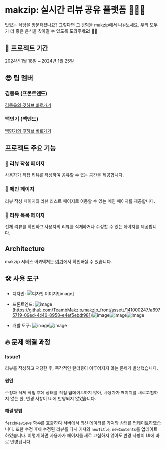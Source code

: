 # makzip: 실시간 리뷰 공유 플랫폼 🍔🍟🌭
맛있는 식당을 방문하셨나요? 그렇다면 그 경험을 makzip에서 나눠보세요. 우리 모두가 더 좋은 음식을 찾아갈 수 있도록 도와주세요! 👨‍💻

## 📅 프로젝트 기간
2024년 1월 18일 ~ 2024년 1월 25일

## 😎 팀 멤버
### 김동욱 (프론트엔드)
[김동욱의 깃허브 바로가기](https://github.com/dong5397)
### 백민기 (백엔드)
[백민기의 깃허브 바로가기](https://github.com/MkBaek0229)

## 프로젝트 주요 기능
### 🐰 리뷰 작성 페이지
사용자가 직접 리뷰를 작성하여 공유할 수 있는 공간을 제공합니다.
### 🦊 메인 페이지
리뷰 작성 페이지와 리뷰 리스트 페이지로 이동할 수 있는 메인 페이지를 제공합니다.
### 🐸 리뷰 목록 페이지
전체 리뷰를 확인하고 사용자의 리뷰를 삭제하거나 수정할 수 있는 페이지를 제공합니다.

## Architecture
makzip 서비스 아키텍처는 [여기](WillBe-service_architecture)에서 확인하실 수 있습니다.

## 🛠 사용 도구
* 디자인: ![디자인 이미지](https://github.com/TeambMakzip/makzip_front/assets/141000247/ec8db87c-1a9b-49e7-83ee-64a0ce3fc100)![image]


* 프론트엔드:  ![image](https://github.com/TeambMakzip/makzip_front/assets/141000247/e4afd7d5-52f6-4eec-ba3a-881d09eb07e6)(https://github.com/TeambMakzip/makzip_front/assets/141000247/a6975719-09ed-4d46-8958-e4ef5ebdf981)![image](https://github.com/TeambMakzip/makzip_front/assets/141000247/42938158-2d62-4f88-9ab9-cb83d2cd5eb8)![image](https://github.com/TeambMakzip/makzip_front/assets/141000247/da712315-5ea6-4efb-9eb0-6b77d99ba6f1)![image](https://github.com/TeambMakzip/makzip_front/assets/141000247/23f04ca3-04cf-49fc-aff9-a7ea7b09a2a5)

* 개발 도구: ![image](https://github.com/TeambMakzip/makzip_front/assets/141000247/54d7e879-bbe0-416a-904b-4b02942e2244)![image](https://github.com/TeambMakzip/makzip_front/assets/141000247/28640b01-207c-42e4-985c-8ee9329d1660)



## 🔥 문제 해결 과정
### Issue1
리뷰를 작성하고 저장한 후, 즉각적인 랜더링이 이루어지지 않는 문제가 발생했습니다.

#### 원인
수정과 삭제 작업 후에 상태를 직접 업데이트하지 않아, 사용자가 페이지를 새로고침하지 않는 한, 변경 사항이 UI에 반영되지 않았습니다.

#### 해결 방법
`fetchReviews` 함수를 호출하여 서버에서 최신 데이터를 가져와 상태를 업데이트하였습니다. 또한 수정 후에 수정된 리뷰를 다시 가져와 `newTitle`, `newContents`를 업데이트하였습니다. 이렇게 하면 사용자가 페이지를 새로 고침하지 않아도 변경 사항이 UI에 바로 반영됩니다.
